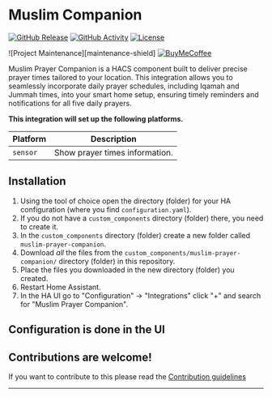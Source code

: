 # Muslim Companion

[![GitHub Release][releases-shield]][releases]
[![GitHub Activity][commits-shield]][commits]
[![License][license-shield]](LICENSE)

![Project Maintenance][maintenance-shield]
[![BuyMeCoffee][buymecoffeebadge]][buymecoffee]

Muslim Prayer Companion is a HACS component built to deliver precise prayer times tailored to your location. This integration allows you to seamlessly incorporate daily prayer schedules, including Iqamah and Jummah times, into your smart home setup, ensuring timely reminders and notifications for all five daily prayers.

**This integration will set up the following platforms.**

Platform | Description
-- | --
`sensor` | Show prayer times information.

## Installation

1. Using the tool of choice open the directory (folder) for your HA configuration (where you find `configuration.yaml`).
1. If you do not have a `custom_components` directory (folder) there, you need to create it.
1. In the `custom_components` directory (folder) create a new folder called `muslim-prayer-companion`.
1. Download _all_ the files from the `custom_components/muslim-prayer-companion/` directory (folder) in this repository.
1. Place the files you downloaded in the new directory (folder) you created.
1. Restart Home Assistant.
1. In the HA UI go to "Configuration" -> "Integrations" click "+" and search for "Muslim Prayer Companion".

## Configuration is done in the UI

## Contributions are welcome!

If you want to contribute to this please read the [Contribution guidelines](CONTRIBUTING.md)

***

[muslim-prayer-companion]: https://github.com/amaharek/muslim-prayer-companion
[buymecoffee]: https://www.buymeacoffee.com/amaharek
[buymecoffeebadge]: https://img.shields.io/badge/buy%20me%20a%20coffee-donate-yellow.svg?style=for-the-badge
[commits-shield]: https://img.shields.io/github/commit-activity/y/amaharek/muslim-prayer-companion.svg?style=for-the-badge
[commits]: https://github.com/amaharek/muslim-prayer-companion/commits/main
[license-shield]: https://img.shields.io/github/license/amaharek/muslim-prayer-companion.svg?style=for-the-badge
[releases-shield]: https://img.shields.io/github/release/amaharek/muslim-prayer-companion.svg?style=for-the-badge
[releases]: https://github.com/amaharek/muslim-prayer-companion/releases